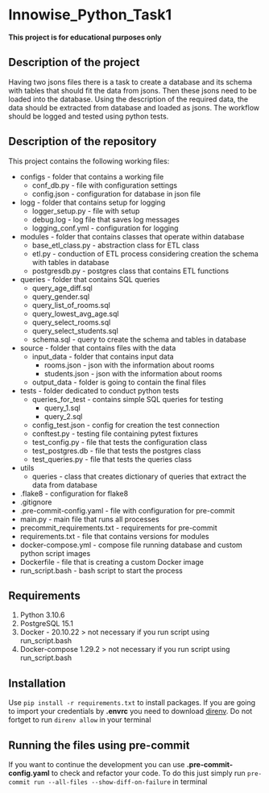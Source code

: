 # Innowise_Python_Task1

**This project is for educational purposes only**

## Description of the project
Having two jsons files there is a task to create a database and its schema with tables that should fit the data from jsons. Then these jsons need to be loaded into the database. Using the description of the required data, the data should be extracted from database and loaded as jsons. The workflow should be logged and tested using python tests.

## Description of the repository

This project contains the following working files:
 - configs - folder that contains a working file
   -  conf_db.py - file with configuration settings
   -  config.json - configuration for database in json file
 - logg - folder that contains setup for logging
   -  logger_setup.py - file with setup
   -  debug.log - log file that saves log messages
   -  logging_conf.yml - configuration for logging
 -  modules - folder that contains classes that operate within database
    -  base_etl_class.py - abstraction class for ETL class
    -  etl.py  -  conduction of ETL process considering creation the schema with tables in database
    -  postgresdb.py - postgres class that contains ETL functions
 -  queries - folder that contains SQL queries
    -  query_age_diff.sql
    -  query_gender.sql
    -  query_list_of_rooms.sql
    -  query_lowest_avg_age.sql
    -  query_select_rooms.sql
    -  query_select_students.sql
    -  schema.sql  - query to create the schema and tables in database
 -  source - folder that contains files with the data
    -  input_data  - folder that contains input data
        - rooms.json - json with the information about rooms
        - students.json - json with the information about rooms
    -  output_data - folder is going to contain the final files
 -  tests - folder dedicated to conduct python tests
    -  queries_for_test  - contains simple SQL queries for testing
        - query_1.sql
        - query_2.sql
    -  config_test.json - config for creation the test connection
    -  conftest.py - testing file containing pytest fixtures
    -  test_config.py  - file that tests the configuration class
    -  test_postgres.db  - file that tests the postgres class
    -  test_queries.py - file that tests the queries class
 -  utils
    -  queries - class that creates dictionary of queries that extract the data from database
 -  .flake8 - configuration for flake8
 -  .gitignore
 -  .pre-commit-config.yaml  - file with configuration for pre-commit
 -  main.py - main file that runs all processes
 -  precommit_requirements.txt  - requirements for pre-commit
 -  requirements.txt  - file that contains versions for modules
 - docker-compose.yml - compose file running database and custom python script images
 - Dockerfile - file that is creating a custom Docker image
 - run_script.bash - bash script to start the process    

## Requirements

1. Python 3.10.6
2. PostgreSQL 15.1
3. Docker - 20.10.22 > not necessary if you run script using run_script.bash
4. Docker-compose 1.29.2 > not necessary if you run script using run_script.bash

## Installation

Use ```pip install -r requirements.txt``` to install packages. If you are going to import your credentials by **.envrc** you need to download [direnv](https://direnv.net/docs/installation.html). Do not fortget to run ```direnv allow``` in your terminal

## Running the files using pre-commit

If you want to continue the development you can use **.pre-commit-config.yaml** to check and refactor your code. To do this just simply run ```pre-commit run --all-files --show-diff-on-failure``` in terminal
